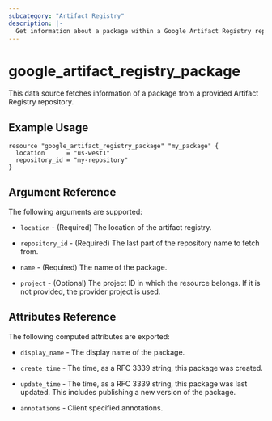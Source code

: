 ```yaml
---
subcategory: "Artifact Registry"
description: |-
  Get information about a package within a Google Artifact Registry repository.
---
```


# google_artifact_registry_package
This data source fetches information of a package from a provided Artifact Registry repository.

## Example Usage

```hcl
resource "google_artifact_registry_package" "my_package" {
  location      = "us-west1"
  repository_id = "my-repository"
}
```

## Argument Reference

The following arguments are supported:

* `location` - (Required) The location of the artifact registry.

* `repository_id` - (Required) The last part of the repository name to fetch from.

* `name` - (Required) The name of the package.

* `project` - (Optional) The project ID in which the resource belongs. If it is not provided, the provider project is used.

## Attributes Reference

The following computed attributes are exported:

* `display_name` - The display name of the package.

* `create_time` - The time, as a RFC 3339 string, this package was created. 

* `update_time` - The time, as a RFC 3339 string, this package was last updated. This includes publishing a new version of the package.

* `annotations` - Client specified annotations.

